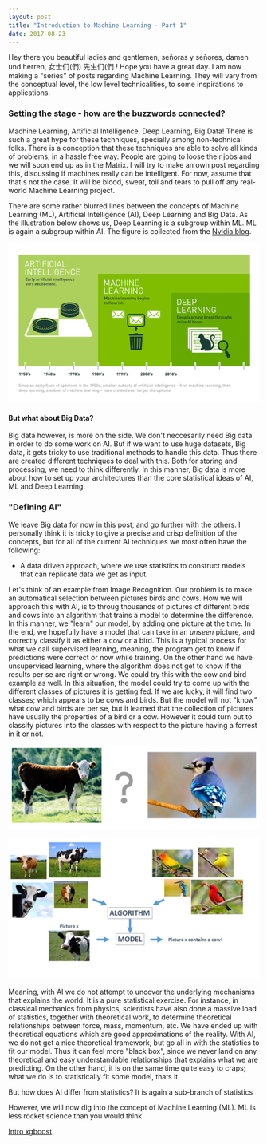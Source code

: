 ```yaml
---
layout: post
title: "Introduction to Machine Learning - Part 1"
date: 2017-08-23
---
```


Hey there you beautiful ladies and gentlemen, señoras y señores, damen und herren, 女士们(們) 先生们(們 ! Hope you have a great day. I am now making a "series" of posts regarding Machine Learning. They will vary from the conceptual level, the low level technicalities, to some inspirations to applications. 


### Setting the stage - how are the buzzwords connected?

Machine Learning, Artificial Intelligence, Deep Learning, Big Data! There is such a great hype for these techniques, specially among non-technical folks. There is a conception that these techniques are able to solve all kinds of problems, in a hassle free way. People are going to loose their jobs and we will soon end up as in the Matrix. I will try to make an own post regarding this, discussing if machines really can be intelligent. For now, assume that that's not the case. It will be blood, sweat, toil and tears to pull off any real-world Machine Learning project. 

There are some rather blurred lines between the concepts of Machine Learning (ML), Artificial Intelligence (AI), Deep Learning and Big Data. As the illustration below shows us, Deep Learning is a subgroup within ML. ML is again a subgroup within AI. The figure is collected from the [Nvidia blog](https://blogs.nvidia.com/blog/2016/07/29/whats-difference-artificial-intelligence-machine-learning-deep-learning-ai/).

![center](/figs/2017-08-23-intro-ML/Deep_Learning_Icons_R5_PNG.png)

#### But what about Big Data? 
Big data however, is more on the side. We don't neccesarily need Big data in order to do some work on AI. But if we want to use huge datasets, Big data, it gets tricky to use traditional methods to handle this data. Thus there are created different techniques to deal with this. Both for storing and processing, we need to think differently. In this manner, Big data is more about how to set up your architectures than the core statistical ideas of AI, ML and Deep Learning. 


### "Defining AI"

We leave Big data for now in this post, and go further with the others. I personally think it is tricky to give a precise and crisp definition of the concepts, but for all of the current AI techniques we most often have the following:
 * A data driven approach, where we use statistics to construct models that can replicate data we get as input.

Let's think of an example from Image Recognition. Our problem is to make an automatical selection between pictures birds and cows. How we will approach this with AI, is to throug thousands of pictures of different birds and cows into an algorithm that trains a model to determine the difference. In this manner, we "learn" our model, by adding one picture at the time. In the end, we hopefully have a model that can take in an *unseen* picture, and correctly classify it as either a cow or a bird. This is a typical process for what we call supervised learning, meaning, the program get to know if predictions were correct or now while training. On the other hand we have unsupervised learning, where the algorithm does not get to know if the results per se are right or wrong. We could try this with the cow and bird example as well. In this situation, the model could try to come up with the different classes of pictures it is getting fed. If we are lucky, it will find two classes; which appears to be cows and birds. But the model will not "know" what cow and birds are per se, but it learned that the collection of pictures have usually the properties of a bird or a cow. However it could turn out to classify pictures into the classes with respect to the picture having a forrest in it or not.

![center](/figs/2017-08-23-intro-ML/cow_bird.png)



![center](/figs/2017-08-23-intro-ML/image_recognition.jpg)



Meaning, with AI we do not attempt to uncover the underlying mechanisms that explains the world. It is a pure statistical exercise. For instance, in classical mechanics from physics, scientists have also done a massive load of statistics, together with theoretical work, to determine theoretical relationships between force, mass, momentum, etc. We have ended up with theoretical equations which are good approximations of the reality. With AI, we do not get a nice theoretical framework, but go all in with the statistics to fit our model. Thus it can feel more "black box", since we never land on any theoretical and easy understandable relationships that explains what we are predicting. On the other hand, it is on the same time quite easy to craps; what we do is to statistically fit some model, thats it. 

But how does AI differ from statistics? It is again a sub-branch of statistics

However, we will now dig into the concept of Machine Learning (ML). ML is less rocket science than you would think

[Intro xgboost](https://xgboost.readthedocs.io/en/latest/model.html)



